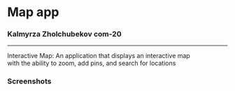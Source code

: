 # Map app       
### Kalmyrza Zholchubekov com-20
***
Interactive Map: An application that displays an interactive map  
with the ability to zoom, add pins, and search for locations

### Screenshots


